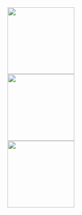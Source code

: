 <!--
**iamlucki/iamlucki** is a ✨ _special_ ✨ repository because its `README.md` (this file) appears on your GitHub profile.

Here are some ideas to get you started:

- 🔭 I’m currently working on ...
- 🌱 I’m currently learning ...
- 👯 I’m looking to collaborate on ...
- 🤔 I’m looking for help with ...
- 💬 Ask me about ...
- 📫 How to reach me: ...
- 😄 Pronouns: ...
- ⚡ Fun fact: ...
-->

<a href="https://github.com/iamlucki">
  <img src="https://github-readme-stats.anuraghazra1.vercel.app/api/top-langs/?username=iamlucki&theme=radical&langs_count=10" height="150"/>
</a>
<br/>
<a href="https://github.com/iamlucki">
  <img src="https://github-readme-stats.anuraghazra1.vercel.app/api?username=iamlucki&show_icons=true&theme=radical" height="150"/>
</a>
<br/>
<a href="https://github.com/iamlucki">
  <img src="http://github-readme-streak-stats.herokuapp.com?user=iamlucki&theme=hacker&hide_border=true&date_format=n%2Fj%5B%2FY%5D" height="150"/>
</a>
